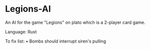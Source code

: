 # Legions-AI
An AI for the game "Legions" on plato which is a 2-player card game.

Language: Rust

To fix list:
    • Bombs should interrupt siren's pulling